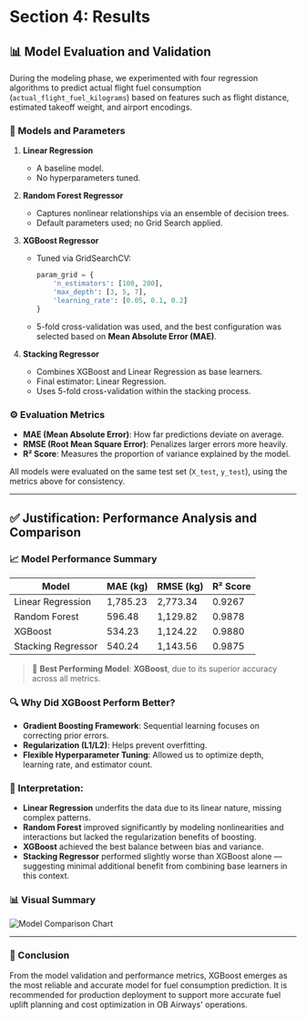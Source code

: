 # Section 4: Results
## 📊 Model Evaluation and Validation

During the modeling phase, we experimented with four regression algorithms to predict actual flight fuel consumption (`actual_flight_fuel_kilograms`) based on features such as flight distance, estimated takeoff weight, and airport encodings.

### 🔧 Models and Parameters

1. **Linear Regression**
   - A baseline model.
   - No hyperparameters tuned.

2. **Random Forest Regressor**
   - Captures nonlinear relationships via an ensemble of decision trees.
   - Default parameters used; no Grid Search applied.

3. **XGBoost Regressor**
   - Tuned via GridSearchCV:
     ```python
     param_grid = {
         'n_estimators': [100, 200],
         'max_depth': [3, 5, 7],
         'learning_rate': [0.05, 0.1, 0.2]
     }
     ```
   - 5-fold cross-validation was used, and the best configuration was selected based on **Mean Absolute Error (MAE)**.

4. **Stacking Regressor**
   - Combines XGBoost and Linear Regression as base learners.
   - Final estimator: Linear Regression.
   - Uses 5-fold cross-validation within the stacking process.

### ⚙️ Evaluation Metrics

- **MAE (Mean Absolute Error)**: How far predictions deviate on average.
- **RMSE (Root Mean Square Error)**: Penalizes larger errors more heavily.
- **R² Score**: Measures the proportion of variance explained by the model.

All models were evaluated on the same test set (`X_test`, `y_test`), using the metrics above for consistency.

---

## ✅ Justification: Performance Analysis and Comparison

### 📈 Model Performance Summary

| Model               | MAE (kg) | RMSE (kg) | R² Score |
|---------------------|----------|-----------|----------|
| Linear Regression   | 1,785.23 | 2,773.34  | 0.9267   |
| Random Forest       |   596.48 | 1,129.82  | 0.9878   |
| XGBoost             |   534.23 | 1,124.22  | 0.9880   |
| Stacking Regressor  |   540.24 | 1,143.56  | 0.9875   |

> 📌 **Best Performing Model**: **XGBoost**, due to its superior accuracy across all metrics.

### 🔍 Why Did XGBoost Perform Better?

- **Gradient Boosting Framework**: Sequential learning focuses on correcting prior errors.
- **Regularization (L1/L2)**: Helps prevent overfitting.
- **Flexible Hyperparameter Tuning**: Allowed us to optimize depth, learning rate, and estimator count.

### 🧠 Interpretation:
- **Linear Regression** underfits the data due to its linear nature, missing complex patterns.
- **Random Forest** improved significantly by modeling nonlinearities and interactions but lacked the regularization benefits of boosting.
- **XGBoost** achieved the best balance between bias and variance.
- **Stacking Regressor** performed slightly worse than XGBoost alone — suggesting minimal additional benefit from combining base learners in this context.

### 📊 Visual Summary

![Model Comparison Chart](f7d6b217-3cbc-4109-a754-3c210f0c455c.png)

---

### 🏁 Conclusion

From the model validation and performance metrics, XGBoost emerges as the most reliable and accurate model for fuel consumption prediction. It is recommended for production deployment to support more accurate fuel uplift planning and cost optimization in OB Airways' operations.
